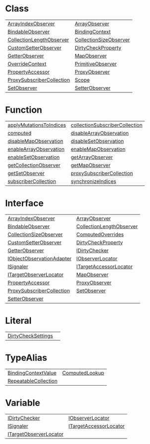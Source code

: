 # Class



|                                                                                                               |                                                                                                         |
| ------------------------------------------------------------------------------------------------------------- | ------------------------------------------------------------------------------------------------------- |
| [ArrayIndexObserver](/runtime/observation/class/array-observer/arrayindexobserver.md)                         | [ArrayObserver](/runtime/observation/class/array-observer/arrayobserver.md)                             |
| [BindableObserver](/runtime/observation/class/bindable-observer/bindableobserver.md)                          | [BindingContext](/runtime/observation/class/binding-context/bindingcontext.md)                          |
| [CollectionLengthObserver](/runtime/observation/class/collection-length-observer/collectionlengthobserver.md) | [CollectionSizeObserver](/runtime/observation/class/collection-size-observer/collectionsizeobserver.md) |
| [CustomSetterObserver](/runtime/observation/class/computed-observer/customsetterobserver.md)                  | [DirtyCheckProperty](/runtime/observation/class/dirty-checker/dirtycheckproperty.md)                    |
| [GetterObserver](/runtime/observation/class/computed-observer/getterobserver.md)                              | [MapObserver](/runtime/observation/class/map-observer/mapobserver.md)                                   |
| [OverrideContext](/runtime/observation/class/binding-context/overridecontext.md)                              | [PrimitiveObserver](/runtime/observation/class/primitive-observer/primitiveobserver.md)                 |
| [PropertyAccessor](/runtime/observation/class/property-accessor/propertyaccessor.md)                          | [ProxyObserver](/runtime/observation/class/proxy-observer/proxyobserver.md)                             |
| [ProxySubscriberCollection](/runtime/observation/class/proxy-observer/proxysubscribercollection.md)           | [Scope](/runtime/observation/class/binding-context/scope.md)                                            |
| [SetObserver](/runtime/observation/class/set-observer/setobserver.md)                                         | [SetterObserver](/runtime/observation/class/setter-observer/setterobserver.md)                          |



# Function



|                                                                                                     |                                                                                                                         |
| --------------------------------------------------------------------------------------------------- | ----------------------------------------------------------------------------------------------------------------------- |
| [applyMutationsToIndices](/runtime/observation/function/array-observer/applymutationstoindices.md)  | [collectionSubscriberCollection](/runtime/observation/function/subscriber-collection/collectionsubscribercollection.md) |
| [computed](/runtime/observation/function/computed-observer/computed.md)                             | [disableArrayObservation](/runtime/observation/function/array-observer/disablearrayobservation.md)                      |
| [disableMapObservation](/runtime/observation/function/map-observer/disablemapobservation.md)        | [disableSetObservation](/runtime/observation/function/set-observer/disablesetobservation.md)                            |
| [enableArrayObservation](/runtime/observation/function/array-observer/enablearrayobservation.md)    | [enableMapObservation](/runtime/observation/function/map-observer/enablemapobservation.md)                              |
| [enableSetObservation](/runtime/observation/function/set-observer/enablesetobservation.md)          | [getArrayObserver](/runtime/observation/function/array-observer/getarrayobserver.md)                                    |
| [getCollectionObserver](/runtime/observation/function/observer-locator/getcollectionobserver.md)    | [getMapObserver](/runtime/observation/function/map-observer/getmapobserver.md)                                          |
| [getSetObserver](/runtime/observation/function/set-observer/getsetobserver.md)                      | [proxySubscriberCollection](/runtime/observation/function/subscriber-collection/proxysubscribercollection.md)           |
| [subscriberCollection](/runtime/observation/function/subscriber-collection/subscribercollection.md) | [synchronizeIndices](/runtime/observation/function/array-observer/synchronizeindices.md)                                |



# Interface



|                                                                                                             |                                                                                                                   |
| ----------------------------------------------------------------------------------------------------------- | ----------------------------------------------------------------------------------------------------------------- |
| [ArrayIndexObserver](/runtime/observation/interface/array-observer/arrayindexobserver.md)                   | [ArrayObserver](/runtime/observation/interface/array-observer/arrayobserver.md)                                   |
| [BindableObserver](/runtime/observation/interface/bindable-observer/bindableobserver.md)                    | [CollectionLengthObserver](/runtime/observation/interface/collection-length-observer/collectionlengthobserver.md) |
| [CollectionSizeObserver](/runtime/observation/interface/collection-size-observer/collectionsizeobserver.md) | [ComputedOverrides](/runtime/observation/interface/computed-observer/computedoverrides.md)                        |
| [CustomSetterObserver](/runtime/observation/interface/computed-observer/customsetterobserver.md)            | [DirtyCheckProperty](/runtime/observation/interface/dirty-checker/dirtycheckproperty.md)                          |
| [GetterObserver](/runtime/observation/interface/computed-observer/getterobserver.md)                        | [IDirtyChecker](/runtime/observation/interface/dirty-checker/idirtychecker.md)                                    |
| [IObjectObservationAdapter](/runtime/observation/interface/observer-locator/iobjectobservationadapter.md)   | [IObserverLocator](/runtime/observation/interface/observer-locator/iobserverlocator.md)                           |
| [ISignaler](/runtime/observation/interface/signaler/isignaler.md)                                           | [ITargetAccessorLocator](/runtime/observation/interface/observer-locator/itargetaccessorlocator.md)               |
| [ITargetObserverLocator](/runtime/observation/interface/observer-locator/itargetobserverlocator.md)         | [MapObserver](/runtime/observation/interface/map-observer/mapobserver.md)                                         |
| [PropertyAccessor](/runtime/observation/interface/property-accessor/propertyaccessor.md)                    | [ProxyObserver](/runtime/observation/interface/proxy-observer/proxyobserver.md)                                   |
| [ProxySubscriberCollection](/runtime/observation/interface/proxy-observer/proxysubscribercollection.md)     | [SetObserver](/runtime/observation/interface/set-observer/setobserver.md)                                         |
| [SetterObserver](/runtime/observation/interface/setter-observer/setterobserver.md)                          |                                                                                                                   |



# Literal



|                                                                                        |     |
| -------------------------------------------------------------------------------------- | --- |
| [DirtyCheckSettings](/runtime/observation/literal/dirty-checker/dirtychecksettings.md) |     |



# TypeAlias



|                                                                                                 |                                                                                      |
| ----------------------------------------------------------------------------------------------- | ------------------------------------------------------------------------------------ |
| [BindingContextValue](/runtime/observation/typealias/binding-context/bindingcontextvalue.md)    | [ComputedLookup](/runtime/observation/typealias/computed-observer/computedlookup.md) |
| [RepeatableCollection](/runtime/observation/typealias/observer-locator/repeatablecollection.md) |                                                                                      |



# Variable



|                                                                                                    |                                                                                                    |
| -------------------------------------------------------------------------------------------------- | -------------------------------------------------------------------------------------------------- |
| [IDirtyChecker](/runtime/observation/variable/dirty-checker/idirtychecker.md)                      | [IObserverLocator](/runtime/observation/variable/observer-locator/iobserverlocator.md)             |
| [ISignaler](/runtime/observation/variable/signaler/isignaler.md)                                   | [ITargetAccessorLocator](/runtime/observation/variable/observer-locator/itargetaccessorlocator.md) |
| [ITargetObserverLocator](/runtime/observation/variable/observer-locator/itargetobserverlocator.md) |                                                                                                    |


